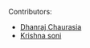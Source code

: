 Contributors:

- [Dhanraj Chaurasia](https:github.com/dhanrajchaurasia)
- [Krishna soni](https:github.com/dhanrajchaurasia)
